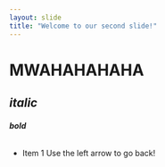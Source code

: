 ```yaml
---
layout: slide
title: "Welcome to our second slide!"
---
```

# MWAHAHAHAHA 
## *italic* 
###### **bold** 
* Item 1
Use the left arrow to go back!
